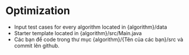 # Optimization
* Input test cases for every algorithm located in {algorithm}/data
* Starter template located in {algorithm}/src/Main.java
* Các bạn để code trong thư mục {algorithm}/{Tên của các bạn}/src và commit lên github.
